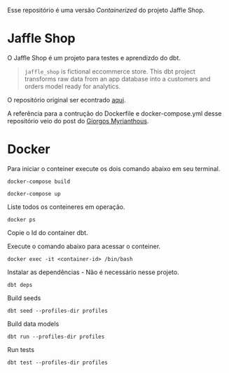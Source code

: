 Esse repositório é uma versão _Containerized_ do projeto Jaffle Shop.

# Jaffle Shop

O Jaffle Shop é um projeto para testes e aprendizdo do dbt.


> `jaffle_shop` is fictional eccommerce store. This dbt project transforms raw data from an app database into a customers and orders model ready for analytics.

O repositório original ser econtrado [aqui](https://github.com/dbt-labs/jaffle_shop).

A referência para a contrução do Dockerfile e docker-compose.yml desse repositório veio do post do [Giorgos Myrianthous](https://towardsdatascience.com/jaffle-shop-dbt-docker-93a9b14532a4).

# Docker

Para iniciar o conteiner execute os dois comando abaixo em seu terminal.

```
docker-compose build
````

```
docker-compose up
````

Liste todos os conteineres em operação.
```
docker ps
````

Copie o Id do container dbt.

Execute o comando abaixo para acessar o conteiner.
```
docker exec -it <container-id> /bin/bash
````

Instalar as dependências - Não é necessário nesse projeto. 
```
dbt deps
````

Build seeds
```
dbt seed --profiles-dir profiles
````

Build data models
```
dbt run --profiles-dir profiles
````

Run tests
```
dbt test --profiles-dir profiles
```
